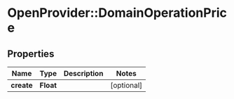 # OpenProvider::DomainOperationPrice

## Properties
Name | Type | Description | Notes
------------ | ------------- | ------------- | -------------
**create** | **Float** |  | [optional] 

